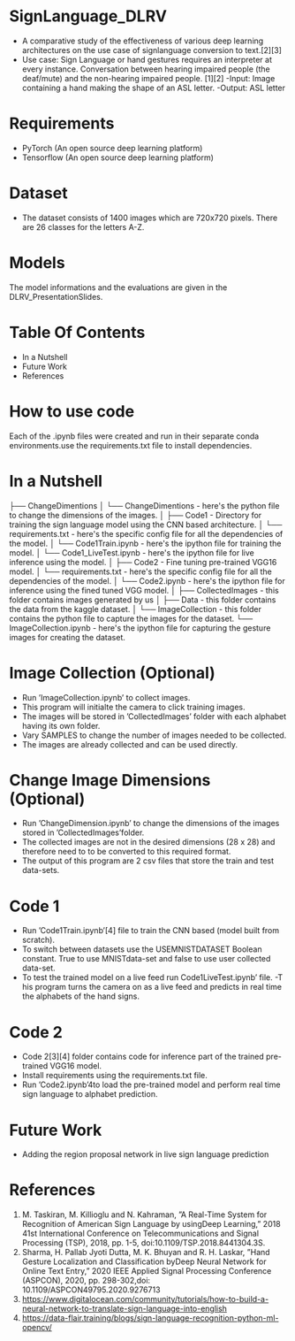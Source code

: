 # SignLanguage_DLRV

- A comparative study of the effectiveness of various deep learning architectures on the use case of signlanguage conversion to text.[2][3]
- Use case: Sign Language or hand gestures requires an interpreter at every instance. Conversation between hearing impaired people (the deaf/mute) and the non-hearing impaired people. [1][2]
-Input: Image containing a hand making the shape of an ASL letter.
-Output: ASL letter

# Requirements
- PyTorch (An open source deep learning platform)
- Tensorflow (An open source deep learning platform)

# Dataset
- The dataset consists of 1400 images which are 720x720 pixels. There are 26 classes for the letters A-Z.

# Models
The model informations and the evaluations are given in the DLRV_PresentationSlides.

# Table Of Contents
- In a Nutshell
- Future Work
- References

# How to use code
Each of the .ipynb files were created and run in their separate conda environments.use the requirements.txt file to install dependencies.

# In a Nutshell
├──  ChangeDimentions
│    └── ChangeDimentions  - here's the python file to change the dimensions of the images.
│
├──  Code1  - Directory for training the sign language model using the CNN based architecture.
│    └── requirements.txt  - here's the specific config file for all the dependencies of the model.
│    └── Code1Train.ipynb  - here's the ipython file for training the model.
│    └── Code1_LiveTest.ipynb  - here's the ipython file for live inference using the model.
│
├──  Code2  - Fine tuning pre-trained VGG16 model.
│    └── requirements.txt  - here's the specific config file for all the dependencies of the model.
│    └── Code2.ipynb  - here's the ipython file for inference using the fined tuned VGG model.
│
├──  CollectedImages - this folder contains images generated by us
│
├── Data              - this folder contains the data from the kaggle dataset.
│
└── ImageCollection            - this folder contains the python file to capture the images for the dataset.
   └── ImageCollection.ipynb  - here's the ipython file for capturing the gesture images for creating the dataset.

# Image Collection (Optional)
- Run ’ImageCollection.ipynb’ to collect images.
- This program will initialte the camera to click training images.
- The images will be stored in ’CollectedImages’ folder with each alphabet having its own folder.
- Vary SAMPLES to change the number of images needed to be collected.
- The images are already collected and can be used directly.

# Change Image Dimensions (Optional)
- Run ’ChangeDimension.ipynb’ to change the dimensions of the images stored in ’CollectedImages’folder.
- The collected images are not in the desired dimensions (28 x 28) and therefore need to to be converted to this required format.
- The output of this program are 2 csv files that store the train and test data-sets.

# Code 1
- Run ’Code1Train.ipynb’[4] file to train the CNN based (model built from scratch).
- To switch between datasets use the USEMNISTDATASET Boolean constant. True to use MNISTdata-set and false to use user collected data-set.
- To test the trained model on a live feed run Code1LiveTest.ipynb’ file.
-T his program turns the camera on as a live feed and predicts in real time the alphabets of the hand signs.

# Code 2
- Code 2[3][4] folder contains code for inference part of the trained pre-trained VGG16 model.
- Install requirements using the requirements.txt file.
- Run ’Code2.ipynb’4to load the pre-trained model and perform real time sign language to alphabet prediction.

# Future Work
- Adding the region proposal network in live sign language prediction

# References
1. M. Taskiran, M. Killioglu and N. Kahraman, ”A Real-Time System for Recognition of American Sign Language by usingDeep Learning,” 2018 41st International Conference on Telecommunications and Signal Processing (TSP), 2018, pp. 1-5, doi:10.1109/TSP.2018.8441304.3S.
2. Sharma, H. Pallab Jyoti Dutta, M. K. Bhuyan and R. H. Laskar, ”Hand Gesture Localization and Classification byDeep Neural Network for Online Text Entry,” 2020 IEEE Applied Signal Processing Conference (ASPCON), 2020, pp. 298-302,doi: 10.1109/ASPCON49795.2020.9276713
3. https://www.digitalocean.com/community/tutorials/how-to-build-a-neural-network-to-translate-sign-language-into-english
4. https://data-flair.training/blogs/sign-language-recognition-python-ml-opencv/
